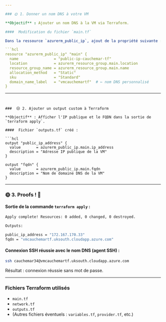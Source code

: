 ```yaml
---

### 🌞 1. Donner un nom DNS à votre VM

**Objectif** : Ajouter un nom DNS à la VM via Terraform.

####  Modification du fichier `main.tf`

Dans la ressource `azurerm_public_ip`, ajout de la propriété suivante :

```hcl
resource "azurerm_public_ip" "main" {
  name                = "public-ip-cauchemar-tf"
  location            = azurerm_resource_group.main.location
  resource_group_name = azurerm_resource_group.main.name
  allocation_method   = "Static"
  sku                 = "Standard"
  domain_name_label   = "vmcauchemartf"  # ← nom DNS personnalisé
}
```

---
```


###  😒 2. Ajouter un output custom à Terraform

**Objectif** : Afficher l'IP publique et le FQDN dans la sortie de `terraform apply`.

####  Fichier `outputs.tf` créé :

```hcl
output "public_ip_address" {
  value       = azurerm_public_ip.main.ip_address
  description = "Adresse IP publique de la VM"
}

output "fqdn" {
  value       = azurerm_public_ip.main.fqdn
  description = "Nom de domaine DNS de la VM"
}
```

---

### 🌞 3. Proofs ! 📸

####  Sortie de la commande `terraform apply` :

```bash
Apply complete! Resources: 0 added, 0 changed, 0 destroyed.

Outputs:

public_ip_address = "172.167.170.33"
fqdn = "vmcauchemartf.uksouth.cloudapp.azure.com"
```

####  Connexion SSH réussie avec le nom DNS (agent SSH) :

```bash
ssh cauchemar34@vmcauchemartf.uksouth.cloudapp.azure.com
```

 Résultat : connexion réussie sans mot de passe.

---

###  Fichiers Terraform utilisés

- `main.tf` 
- `network.tf` 
- `outputs.tf` 
- (Autres fichiers éventuels : `variables.tf`, `provider.tf`, etc.)

